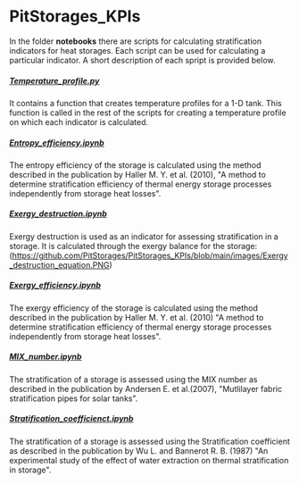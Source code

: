 # PitStorages_KPIs

In the folder **notebooks** there are scripts for calculating stratification indicators for heat storages. Each script can be used for calculating a particular indicator. A short description of each spript is provided below.

##### [Temperature_profile.py](https://github.com/PitStorages/PitStorages_KPIs/blob/main/notebooks/temperature_profile.py)
It contains a function that creates temperature profiles for a 1-D tank. This function is called in the rest of the scripts for creating a temperature profile on which each indicator is calculated.

##### [Entropy_efficiency.ipynb](https://github.com/PitStorages/PitStorages_KPIs/blob/main/notebooks/Entropy_efficiency.ipynb)
The entropy efficiency of the storage is calculated using the method described in the publication by Haller M. Y. et al. (2010), "A method to determine stratification efficiency of thermal energy storage processes independently from storage heat losses".

##### [Exergy_destruction.ipynb](https://github.com/PitStorages/PitStorages_KPIs/blob/main/notebooks/Exergy_destuction.ipynb)
Exergy destruction is used as an indicator for assessing stratification in a storage. It is calculated through the exergy balance for the storage:
(https://github.com/PitStorages/PitStorages_KPIs/blob/main/images/Exergy_destruction_equation.PNG)

##### [Exergy_efficiency.ipynb](https://github.com/PitStorages/PitStorages_KPIs/blob/main/notebooks/Exergy_efficiency.ipynb)
The exergy efficiency of the storage is calculated using the method described in the publication by Haller M. Y. et al. (2010) "A method to determine stratification efficiency of thermal energy storage processes independently from storage heat losses".

##### [MIX_number.ipynb](https://github.com/PitStorages/PitStorages_KPIs/blob/main/notebooks/MIX_number.ipynb)
The stratification of a storage is assessed using the MIX number as described in the publication by Andersen E. et al.(2007), "Mutlilayer fabric stratification pipes for solar tanks".

##### [Stratification_coefficienct.ipynb](https://github.com/PitStorages/PitStorages_KPIs/blob/main/notebooks/Stratification_coefficient.ipynb)
The stratification of a storage is assessed using the Stratification coefficient as described in the publication by Wu L. and Bannerot R. B. (1987) "An experimental study of the effect of water extraction on thermal stratification in storage".
